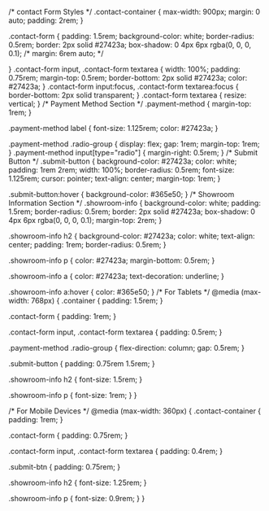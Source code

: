 
/* contact Form Styles */
.contact-container {
  max-width: 900px;
  margin: 0 auto;
  padding: 2rem;
}

.contact-form {
  padding: 1.5rem;
  background-color: white;
  border-radius: 0.5rem;
  border: 2px solid #27423a;
  box-shadow: 0 4px 6px rgba(0, 0, 0, 0.1);
  /* margin: 6rem auto; */
  
}
.contact-form input,
.contact-form textarea {
  width: 100%;
  padding: 0.75rem;
  margin-top: 0.5rem;
  border-bottom: 2px solid #27423a;
  color: #27423a;
}
.contact-form input:focus,
.contact-form textarea:focus {
  border-bottom: 2px solid transparent;
}
.contact-form textarea {
  resize: vertical;
}
/* Payment Method Section */
.payment-method {
  margin-top: 1rem;
}

.payment-method label {
  font-size: 1.125rem;
  color: #27423a;
}

.payment-method .radio-group {
  display: flex;
  gap: 1rem;
  margin-top: 1rem;
}
.payment-method input[type="radio"] {
  margin-right: 0.5rem;
}
/* Submit Button */
.submit-button {
  background-color: #27423a;
  color: white;
  padding: 1rem 2rem;
  width: 100%;
  border-radius: 0.5rem;
  font-size: 1.125rem;
  cursor: pointer;
  text-align: center;
  margin-top: 1rem;
}

.submit-button:hover {
  background-color: #365e50;
}
/* Showroom Information Section */
.showroom-info {
  background-color: white;
  padding: 1.5rem;
  border-radius: 0.5rem;
  border: 2px solid #27423a;
  box-shadow: 0 4px 6px rgba(0, 0, 0, 0.1);
  margin-top: 2rem;
}

.showroom-info h2 {
  background-color: #27423a;
  color: white;
  text-align: center;
  padding: 1rem;
  border-radius: 0.5rem;
}

.showroom-info p {
  color: #27423a;
  margin-bottom: 0.5rem;
}

.showroom-info a {
  color: #27423a;
  text-decoration: underline;
}

.showroom-info a:hover {
  color: #365e50;
}
/* For Tablets */
@media (max-width: 768px) {
  .container {
    padding: 1.5rem;
  }

  .contact-form {
    padding: 1rem;
  }

  .contact-form input,
  .contact-form textarea {
    padding: 0.5rem;
  }

  .payment-method .radio-group {
    flex-direction: column;
    gap: 0.5rem;
  }

  .submit-button {
    padding: 0.75rem 1.5rem;
  }

  .showroom-info h2 {
    font-size: 1.5rem;
  }

  .showroom-info p {
    font-size: 1rem;
  }
}

/* For Mobile Devices */
@media (max-width: 360px) {
  .contact-container {
    padding: 1rem;
  }

  .contact-form {
    padding: 0.75rem;
  }

  .contact-form input,
  .contact-form textarea {
    padding: 0.4rem;
  }

  .submit-btn {
    padding: 0.75rem;
  }

  .showroom-info h2 {
    font-size: 1.25rem;
  }

  .showroom-info p {
    font-size: 0.9rem;
  }
}
